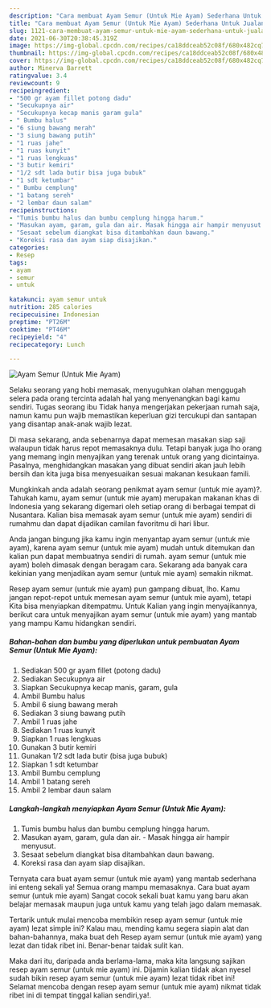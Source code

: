 ```yaml
---
description: "Cara membuat Ayam Semur (Untuk Mie Ayam) Sederhana Untuk Jualan"
title: "Cara membuat Ayam Semur (Untuk Mie Ayam) Sederhana Untuk Jualan"
slug: 1121-cara-membuat-ayam-semur-untuk-mie-ayam-sederhana-untuk-jualan
date: 2021-06-30T20:38:45.319Z
image: https://img-global.cpcdn.com/recipes/ca18ddceab52c08f/680x482cq70/ayam-semur-untuk-mie-ayam-foto-resep-utama.jpg
thumbnail: https://img-global.cpcdn.com/recipes/ca18ddceab52c08f/680x482cq70/ayam-semur-untuk-mie-ayam-foto-resep-utama.jpg
cover: https://img-global.cpcdn.com/recipes/ca18ddceab52c08f/680x482cq70/ayam-semur-untuk-mie-ayam-foto-resep-utama.jpg
author: Minerva Barrett
ratingvalue: 3.4
reviewcount: 9
recipeingredient:
- "500 gr ayam fillet potong dadu"
- "Secukupnya air"
- "Secukupnya kecap manis garam gula"
- " Bumbu halus"
- "6 siung bawang merah"
- "3 siung bawang putih"
- "1 ruas jahe"
- "1 ruas kunyit"
- "1 ruas lengkuas"
- "3 butir kemiri"
- "1/2 sdt lada butir bisa juga bubuk"
- "1 sdt ketumbar"
- " Bumbu cemplung"
- "1 batang sereh"
- "2 lembar daun salam"
recipeinstructions:
- "Tumis bumbu halus dan bumbu cemplung hingga harum."
- "Masukan ayam, garam, gula dan air. Masak hingga air hampir menyusut."
- "Sesaat sebelum diangkat bisa ditambahkan daun bawang."
- "Koreksi rasa dan ayam siap disajikan."
categories:
- Resep
tags:
- ayam
- semur
- untuk

katakunci: ayam semur untuk 
nutrition: 285 calories
recipecuisine: Indonesian
preptime: "PT26M"
cooktime: "PT46M"
recipeyield: "4"
recipecategory: Lunch

---
```



![Ayam Semur (Untuk Mie Ayam)](https://img-global.cpcdn.com/recipes/ca18ddceab52c08f/680x482cq70/ayam-semur-untuk-mie-ayam-foto-resep-utama.jpg)

Selaku seorang yang hobi memasak, menyuguhkan olahan menggugah selera pada orang tercinta adalah hal yang menyenangkan bagi kamu sendiri. Tugas seorang ibu Tidak hanya mengerjakan pekerjaan rumah saja, namun kamu pun wajib memastikan keperluan gizi tercukupi dan santapan yang disantap anak-anak wajib lezat.

Di masa  sekarang, anda sebenarnya dapat memesan masakan siap saji walaupun tidak harus repot memasaknya dulu. Tetapi banyak juga lho orang yang memang ingin menyajikan yang terenak untuk orang yang dicintainya. Pasalnya, menghidangkan masakan yang dibuat sendiri akan jauh lebih bersih dan kita juga bisa menyesuaikan sesuai makanan kesukaan famili. 



Mungkinkah anda adalah seorang penikmat ayam semur (untuk mie ayam)?. Tahukah kamu, ayam semur (untuk mie ayam) merupakan makanan khas di Indonesia yang sekarang digemari oleh setiap orang di berbagai tempat di Nusantara. Kalian bisa memasak ayam semur (untuk mie ayam) sendiri di rumahmu dan dapat dijadikan camilan favoritmu di hari libur.

Anda jangan bingung jika kamu ingin menyantap ayam semur (untuk mie ayam), karena ayam semur (untuk mie ayam) mudah untuk ditemukan dan kalian pun dapat membuatnya sendiri di rumah. ayam semur (untuk mie ayam) boleh dimasak dengan beragam cara. Sekarang ada banyak cara kekinian yang menjadikan ayam semur (untuk mie ayam) semakin nikmat.

Resep ayam semur (untuk mie ayam) pun gampang dibuat, lho. Kamu jangan repot-repot untuk memesan ayam semur (untuk mie ayam), tetapi Kita bisa menyiapkan ditempatmu. Untuk Kalian yang ingin menyajikannya, berikut cara untuk menyajikan ayam semur (untuk mie ayam) yang mantab yang mampu Kamu hidangkan sendiri.

<!--inarticleads1-->

##### Bahan-bahan dan bumbu yang diperlukan untuk pembuatan Ayam Semur (Untuk Mie Ayam):

1. Sediakan 500 gr ayam fillet (potong dadu)
1. Sediakan Secukupnya air
1. Siapkan Secukupnya kecap manis, garam, gula
1. Ambil  Bumbu halus
1. Ambil 6 siung bawang merah
1. Sediakan 3 siung bawang putih
1. Ambil 1 ruas jahe
1. Sediakan 1 ruas kunyit
1. Siapkan 1 ruas lengkuas
1. Gunakan 3 butir kemiri
1. Gunakan 1/2 sdt lada butir (bisa juga bubuk)
1. Siapkan 1 sdt ketumbar
1. Ambil  Bumbu cemplung
1. Ambil 1 batang sereh
1. Ambil 2 lembar daun salam




<!--inarticleads2-->

##### Langkah-langkah menyiapkan Ayam Semur (Untuk Mie Ayam):

1. Tumis bumbu halus dan bumbu cemplung hingga harum.
1. Masukan ayam, garam, gula dan air. - Masak hingga air hampir menyusut.
1. Sesaat sebelum diangkat bisa ditambahkan daun bawang.
1. Koreksi rasa dan ayam siap disajikan.




Ternyata cara buat ayam semur (untuk mie ayam) yang mantab sederhana ini enteng sekali ya! Semua orang mampu memasaknya. Cara buat ayam semur (untuk mie ayam) Sangat cocok sekali buat kamu yang baru akan belajar memasak maupun juga untuk kamu yang telah jago dalam memasak.

Tertarik untuk mulai mencoba membikin resep ayam semur (untuk mie ayam) lezat simple ini? Kalau mau, mending kamu segera siapin alat dan bahan-bahannya, maka buat deh Resep ayam semur (untuk mie ayam) yang lezat dan tidak ribet ini. Benar-benar taidak sulit kan. 

Maka dari itu, daripada anda berlama-lama, maka kita langsung sajikan resep ayam semur (untuk mie ayam) ini. Dijamin kalian tiidak akan nyesel sudah bikin resep ayam semur (untuk mie ayam) lezat tidak ribet ini! Selamat mencoba dengan resep ayam semur (untuk mie ayam) nikmat tidak ribet ini di tempat tinggal kalian sendiri,ya!.


